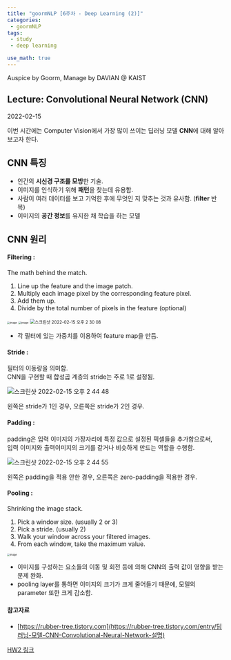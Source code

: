 ```yaml
---
title: "goormNLP [6주차 - Deep Learning (2)]"  
categories:
 - goormNLP
tags:
 - study
 - deep learning

use_math: true
---
```


Auspice by Goorm, Manage by DAVIAN @ KAIST

## Lecture: Convolutional Neural Network (CNN)

2022-02-15

이번 시간에는 Computer Vision에서 가장 많이 쓰이는 딥러닝 모델 **CNN**에 대해 알아보고자 한다.



## CNN 특징

- 인간의 **시신경 구조를 모방**한 기술.
- 이미지를 인식하기 위해 **패턴**을 찾는데 유용함.
- 사람이 여러 데이터를 보고 기억한 후에 무엇인 지 맞추는 것과 유사함. (**filter** 반복)
- 이미지의 **공간 정보**를 유지한 채 학습을 하는 모델



## CNN 원리

#### Filtering : 

The math behind the match.

1. Line up the feature and the image patch.
2. Multiply each image pixel by the corresponding feature pixel.
3. Add them up.
4. Divide by the total number of pixels in the feature (optional)



<img src="https://user-images.githubusercontent.com/67947808/153998354-f8075ff2-0f19-4d24-abf4-3cc904e58ddd.png" alt="image" style="zoom: 40%;" />

<img src="https://user-images.githubusercontent.com/67947808/153998360-1caed3f3-7a78-4259-97d3-be58570b49d6.png" alt="image" style="zoom:40%;" />

<img src="https://user-images.githubusercontent.com/67947808/153998513-dfc1c43a-3c72-4084-a14a-4bf8d06f1b32.png" alt="스크린샷 2022-02-15 오후 2 30 08" style="zoom:70%;" />

- 각 필터에 있는 가중치를 이용하여 feature map을 만듬.



#### Stride :

필터의 이동량을 의미함.  
CNN을 구현할 때 합성곱 계층의 stride는 주로 1로 설정됨.

![스크린샷 2022-02-15 오후 2 44 48](https://user-images.githubusercontent.com/67947808/153999926-e7f51c42-9bb8-43f9-ad4d-1d374ad45e88.png)

왼쪽은 stride가 1인 경우, 오른쪽은 stride가 2인 경우.



#### Padding :

padding은 입력 이미지의 가장자리에 특정 값으로 설정된 픽셀들을 추가함으로써,  
입력 이미지와 출력이미지의 크기를 같거나 비슷하게 만드는 역할을 수행함.



![스크린샷 2022-02-15 오후 2 44 55](https://user-images.githubusercontent.com/67947808/153999934-085b0e6e-a133-495d-96b9-100489512041.png)

왼쪽은 padding을 적용 안한 경우, 오른쪽은 zero-padding을 적용한 경우.



#### Pooling :

Shrinking the image stack.

1. Pick a window size. (usually 2 or 3)
2. Pick a stride. (usually 2)
3. Walk your window across your filtered images.
4. From each window, take the maximum value.

<img src="https://user-images.githubusercontent.com/67947808/153998909-167499c5-a455-474c-b63b-644a6ee5d810.png" alt="image" style="zoom:40%;" />

- 이미지를 구성하는 요소들의 이동 및 회전 등에 의해 CNN의 출력 값이 영향을 받는 문제 완화.
- pooling layer를 통하면 이미지의 크기가 크게 줄어들기 때문에, 모델의 parameter 또한 크게 감소함.



#### 참고자료

- [https://rubber-tree.tistory.com](https://rubber-tree.tistory.com/entry/딥러닝-모델-CNN-Convolutional-Neural-Network-설명)



[HW2 링크](https://github.com/wjh1065/goormNLP/blob/main/05_Deep_Learning/sol/%5BHW2%5DTrainingNN.ipynb)

